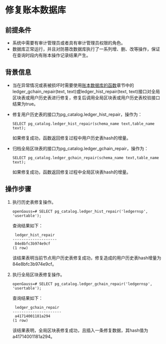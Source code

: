 # 修复账本数据库

## 前提条件<a name="zh-cn_topic_0059778013_sfe45a1031ec347ba820649c0cec52027"></a>

-   系统中需要有审计管理员或者具有审计管理员权限的角色。
-   数据库正常运行，并且对防篡改数据库执行了一系列增、删、改等操作，保证在查询时段内有账本操作记录结果产生。

## 背景信息<a name="zh-cn_topic_0059778013_s15667753cb2542158661ae3f96cab067"></a>

-   当在异常情况或表被损坏时需要使用[账本数据库的函数](../SQLReference/账本数据库的函数.md)章节中的ledger\_gchain\_repair\(text, text\)或ledger\_hist\_repair\(text, text\)接口对全局区块表或用户历史表进行修复，修复后调用全局区块表或用户历史表校验接口结果为true。
-   修复用户历史表的接口为pg\_catalog.ledger\_hist\_repair，操作为：

    ```
    SELECT pg_catalog.ledger_hist_repair(schema_name text,table_name text);
    ```

    如果修复成功，函数返回修复过程中用户历史表hash的增量。

-   归档全局区块表的接口为pg\_catalog.ledger\_gchain\_repair，操作为：

    ```
    SELECT pg_catalog.ledger_gchain_repair(schema_name text,table_name text);
    ```

    如果修复成功，函数返回修复过程中全局区块表hash的增量。


## 操作步骤<a name="section199001315531"></a>

1.  执行历史表修复操作。

    ```
    openGauss=# SELECT pg_catalog.ledger_hist_repair('ledgernsp', 'usertable');
    ```

    查询结果如下：

    ```
     ledger_hist_repair
    --------------------
     84e8bfc3b974e9cf
    (1 row)
    ```

    该结果表明当前节点用户历史表修复成功，修复造成的用户历史表hash增量为84e8bfc3b974e9cf。

2.  执行全局区块表修复操作。

    ```
    openGauss=# SELECT pg_catalog.ledger_gchain_repair('ledgernsp', 'usertable');
    ```

    查询结果如下：

    ```
     ledger_gchain_repair
    ----------------------
     a41714001181a294
    (1 row)
    ```

    该结果表明，全局区块表修复成功，且插入一条修复数据，其hash值为a41714001181a294。


